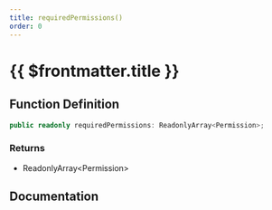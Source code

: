 ```yaml
---
title: requiredPermissions()
order: 0
---
```


# {{ $frontmatter.title }}

## Function Definition

```ts
public readonly requiredPermissions: ReadonlyArray<Permission>;
```

### Returns

* ReadonlyArray\<Permission\>

## Documentation

<!--@include: ./parts/requiredPermissions.md-->
